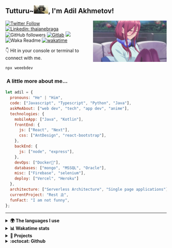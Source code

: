 <h2>Tutturu~<img src="img/tuturu.gif" width="45" alt="">, I'm Adil Akhmetov! <img src="img/miku-dance.gif" width="50" alt=""></h2>
<img align='right' src="img/miku.gif" width="230" alt="">
<a href="https://sdu.edu.kz/"><img src="img/sdu-ahegao.svg" align="right" width="100" alt=""></a>
</em></p>

[![Twitter Follow](https://img.shields.io/twitter/follow/weeebdev?label=Follow)](https://twitter.com/intent/follow?screen_name=weeebdev)
[![Linkedin: thaianebraga](https://img.shields.io/badge/-adildev-blue?style=flat-square&logo=Linkedin&logoColor=white&link=https://www.linkedin.com/in/adildev/)](https://www.linkedin.com/in/adildev/)
![GitHub followers](https://img.shields.io/github/followers/weeebdev?label=Follow&style=flat-square)
[![Gitlab](https://img.shields.io/badge/Gitlab-weeebdev-orange?style=flat-square&logo=gitlab)](https://gitlab.com/weeebdev)
![](https://visitor-badge.glitch.me/badge?page_id=weeebdev.weeebdev)
![Waka Readme](https://github.com/weeebdev/weeebdev/workflows/Waka%20Readme/badge.svg)
[![wakatime](https://wakatime.com/badge/user/1fb6390f-222e-4088-8de8-840ef1443858.svg)](https://wakatime.com/@1fb6390f-222e-4088-8de8-840ef1443858)
<!-- [![Leetcode badge](https://leetcode-badge.chyroc.cn/?name=user3449f)](https://leetcode.com/user3449f/) -->

👇 Hit in your console or terminal to connect with me.

```bash
npx weeebdev
```

### <img src="https://media.giphy.com/media/VgCDAzcKvsR6OM0uWg/giphy.gif" width="50" alt=""> A little more about me...

```javascript
let adil = {
  pronouns: "He" | "Him",
  code: ["Javascript", "Typescript", "Python", "Java"],
  askMeAbout: ["web dev", "tech", "app dev", "anime"],
  technologies: {
    mobileApp: ["Java", "Kotlin"],
    frontEnd: {
      js: ["React", "Next"],
      css: ["AntDesign", "react-bootstrap"],
    },
    backEnd: {
      js: ["node", "express"],
    },
    devOps: ["Docker🐳"],
    databases: ["mongo", "MSSQL", "Oracle"],
    misc: ["Firebase", "selenium"],
    deploy: ["Vercel", "Heroku"]
  },
  architecture: ["Serverless Architecture", "Single page applications"],
  currentProject: "Rest ⛱",
  funFact: "I am not funny",
};
```

---

<details>
  <summary><b>🌍 The languages I use</b></summary>
  <hr>
  
  
| ⏰ Past month | ⌛️ Past Year |
|---|---|
| <a href="https://wakatime.com/@adildev"><img src="https://wakatime.com/share/@adilDev/4ebe423a-b427-4031-b073-d221b9528df7.svg" height="300px"></a> | <a href="https://wakatime.com/@adildev"><img src="https://wakatime.com/share/@adilDev/1b4a30f1-9a7f-47fe-b8d2-0fc90f37fcd3.svg" height="300px"></a> |
</details>

<details>
<summary><b>📊 Wakatime stats</b><br></summary>
<div>
<hr/>

<!--START_SECTION:waka-->
![Code Time](http://img.shields.io/badge/Code%20Time-4%2C805%20hrs%2012%20mins-blue)

![Profile Views](http://img.shields.io/badge/Profile%20Views-0-blue)

![Lines of code](https://img.shields.io/badge/From%20Hello%20World%20I%27ve%20Written-9.1%20million%20lines%20of%20code-blue)

**🐱 My GitHub Data** 

> 📦 578.7 kB Used in GitHub's Storage 
 > 
> 🏆 1,314 Contributions in the Year 2024
 > 
> 💼 Opted to Hire
 > 
> 📜 63 Public Repositories 
 > 
> 🔑 16 Private Repositories 
 > 
**I'm an Early 🐤** 

```text
🌞 Morning                426 commits         █░░░░░░░░░░░░░░░░░░░░░░░░   05.05 % 
🌆 Daytime                3976 commits        ████████████░░░░░░░░░░░░░   47.13 % 
🌃 Evening                3301 commits        ██████████░░░░░░░░░░░░░░░   39.13 % 
🌙 Night                  733 commits         ██░░░░░░░░░░░░░░░░░░░░░░░   08.69 % 
```
📅 **I'm Most Productive on Tuesday** 

```text
Monday                   1019 commits        ███░░░░░░░░░░░░░░░░░░░░░░   12.08 % 
Tuesday                  2127 commits        ██████░░░░░░░░░░░░░░░░░░░   25.21 % 
Wednesday                1008 commits        ███░░░░░░░░░░░░░░░░░░░░░░   11.95 % 
Thursday                 1139 commits        ███░░░░░░░░░░░░░░░░░░░░░░   13.50 % 
Friday                   490 commits         █░░░░░░░░░░░░░░░░░░░░░░░░   05.81 % 
Saturday                 901 commits         ███░░░░░░░░░░░░░░░░░░░░░░   10.68 % 
Sunday                   1752 commits        █████░░░░░░░░░░░░░░░░░░░░   20.77 % 
```


📊 **This Week I Spent My Time On** 

```text
🕑︎ Time Zone: Asia/Almaty

💬 Programming Languages: 
Other                    32 hrs 42 mins      ██████████████████████░░░   87.44 % 
Python                   3 hrs 15 mins       ██░░░░░░░░░░░░░░░░░░░░░░░   08.70 % 
Java                     26 mins             ░░░░░░░░░░░░░░░░░░░░░░░░░   01.17 % 
C                        18 mins             ░░░░░░░░░░░░░░░░░░░░░░░░░   00.80 % 
Smali                    13 mins             ░░░░░░░░░░░░░░░░░░░░░░░░░   00.60 % 

🔥 Editors: 
Chrome                   22 hrs 59 mins      ███████████████░░░░░░░░░░   61.48 % 
fish                     9 hrs 24 mins       ██████░░░░░░░░░░░░░░░░░░░   25.16 % 
Neovim                   3 hrs 42 mins       ██░░░░░░░░░░░░░░░░░░░░░░░   09.93 % 
Emacs                    1 hr 5 mins         █░░░░░░░░░░░░░░░░░░░░░░░░   02.92 % 
Obsidian                 11 mins             ░░░░░░░░░░░░░░░░░░░░░░░░░   00.51 % 

🐱‍💻 Projects: 
Terminal                 19 hrs 36 mins      █████████████░░░░░░░░░░░░   52.42 % 
ecc                      5 hrs 48 mins       ████░░░░░░░░░░░░░░░░░░░░░   15.51 % 
Unknown Project          3 hrs 28 mins       ██░░░░░░░░░░░░░░░░░░░░░░░   09.27 % 
Writing                  1 hr 26 mins        █░░░░░░░░░░░░░░░░░░░░░░░░   03.88 % 
drop-in                  1 hr 15 mins        █░░░░░░░░░░░░░░░░░░░░░░░░   03.34 % 

💻 Operating System: 
Mac                      37 hrs 24 mins      █████████████████████████   100.00 % 
```

**I Mostly Code in Jupyter Notebook** 

```text
TypeScript               16 repos            ████░░░░░░░░░░░░░░░░░░░░░   15.24 % 
HTML                     9 repos             ██░░░░░░░░░░░░░░░░░░░░░░░   08.57 % 
Python                   6 repos             █░░░░░░░░░░░░░░░░░░░░░░░░   05.71 % 
Typst                    2 repos             ░░░░░░░░░░░░░░░░░░░░░░░░░   01.90 % 
C++                      1 repo              ░░░░░░░░░░░░░░░░░░░░░░░░░   00.95 % 
```



**Timeline**

![Lines of Code chart](https://raw.githubusercontent.com/weeebdev/weeebdev/master/assets/bar_graph.png)


 Last Updated on 25/08/2024 01:37:16 UTC
<!--END_SECTION:waka-->
</div>
</details>

<details>
<summary><b>🧾 Projects</b></summary>
<hr>

|Project|Status|
|---|---|
|[![ReadMe Card](https://github-readme-stats.vercel.app/api/pin/?username=weeebdev&repo=waifu.pics&theme=dracula)](https://github.com/weeebdev/waifu.pics)|[![time tracker](https://wakatime.com/badge/github/weeebdev/waifu.pics.svg)](https://wakatime.com/badge/github/weeebdev/waifu.pics)|
|[![ReadMe Card](https://github-readme-stats.vercel.app/api/pin/?username=mentor-ship&repo=mentorship&theme=dracula)](https://github.com/Mentor-ship/Mentorship)|[![time tracker](https://wakatime.com/badge/github/Mentor-ship/Mentorship.svg)](https://wakatime.com/badge/github/Mentor-ship/Mentorship)|
|[![ReadMe Card](https://github-readme-stats.vercel.app/api/pin/?username=masters-and-Abu&repo=tolqyn&theme=dracula)](https://github.com/Masters-and-Abu/Tolqyn)|[![time tracker](https://wakatime.com/badge/github/Masters-and-Abu/Tolqyn.svg)](https://wakatime.com/badge/github/Masters-and-Abu/Tolqyn)|
|[![ReadMe Card](https://github-readme-stats.vercel.app/api/pin/?username=dracula&repo=unigram&theme=dracula)](https://github.com/dracula/unigram)||

</details>

<details>
  <summary><b>:octocat: Github</b></summary>
  <hr>
  <a href="https://sourcekarma.vercel.app/weeebdev"><img src="https://sourcekarma-og.vercel.app/api/weeebdev/github" alt="" align="left"/></a>
  <img src="https://github-readme-stats.vercel.app/api?username=weeebdev&show_icons=true&theme=dracula&hide_title=true&hide_rank=true&count_private=true" align="right"/>
</details>
<div align="center">
  <kbd>
    <img src="https://waifu.now.sh/sfw/hug" alt="">
  </kbd>
</div>
